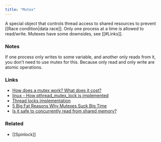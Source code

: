 ```yaml
---
title: "Mutex"
---
```


A special object that controls thread access to shared resources to prevent [[Race condition|data race]]. Only one process at a time is allowed to read/write. Mutexes have some downsides, see [[#Links]].

### Notes
If one process only writes to some variable, and another only reads from it, you don't need to use mutex for this. Because only read and only write are atomic operations.

### Links
- [How does a mutex work? What does it cost?](https://mortoray.com/2019/02/20/how-does-a-mutex-work-what-does-it-cost/)
- [linux - How pthread_mutex_lock is implemented](https://stackoverflow.com/questions/5095781)
- [Thread locks implementation](https://pages.cs.wisc.edu/%7Eremzi/OSTEP/threads-locks.pdf)
- [5 Big Fat Reasons Why Mutexes Suck Big Time](https://accu.org/journals/overload/27/149/ignatchenko_2623/)
- [Is it safe to concurrently read from shared memory?](https://stackoverflow.com/questions/45053875)

### Related
- [[Spinlock]]
